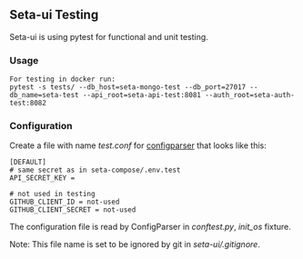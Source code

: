 ## Seta-ui Testing

Seta-ui is using pytest for functional and unit testing.

### Usage
    For testing in docker run: 
    pytest -s tests/ --db_host=seta-mongo-test --db_port=27017 --db_name=seta-test --api_root=seta-api-test:8081 --auth_root=seta-auth-test:8082

### Configuration

Create a file with name *test.conf* for [configparser](https://docs.python.org/3.10/library/configparser.html) that looks like this:

```
[DEFAULT]
# same secret as in seta-compose/.env.test
API_SECRET_KEY = 

# not used in testing
GITHUB_CLIENT_ID = not-used
GITHUB_CLIENT_SECRET = not-used
```

The configuration file is read by ConfigParser in *conftest.py*, *init_os* fixture.

Note: This file name is set to be ignored by git in *seta-ui/.gitignore*.